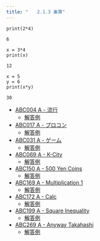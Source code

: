 ```yaml
---
title: "　　2.1.3 乗算"
---
```


```python:サンプルコード
print(2*4)
```

```text:実行結果
6
```

```python:サンプルコード
x = 3*4
print(x)
```

```text:実行結果
12
```

```python:サンプルコード
x = 5
y = 6
print(x*y)
```

```text:実行結果
30
```

- [ABC004 A - 流行](https://atcoder.jp/contests/abc004/tasks/abc004_1)
    - [解答例](https://atcoder.jp/contests/abc004/submissions/15569788)
- [ABC017 A - プロコン](https://atcoder.jp/contests/abc017/tasks/abc017_1)
    - [解答例](https://atcoder.jp/contests/abc017/submissions/15569802)
- [ABC031 A - ゲーム](https://atcoder.jp/contests/abc031/tasks/abc031_a)
    - [解答例](https://atcoder.jp/contests/abc031/submissions/15569838)
- [ABC069 A - K-City](https://atcoder.jp/contests/abc069/tasks/abc069_a)
    - [解答例](https://atcoder.jp/contests/abc069/submissions/15569888)
- [ABC150 A - 500 Yen Coins](https://atcoder.jp/contests/abc150/tasks/abc150_a)
    - [解答例](https://atcoder.jp/contests/abc150/submissions/15404429)
- [ABC169 A - Multiplication 1](https://atcoder.jp/contests/abc169/tasks/abc169_a)
    - [解答例](https://atcoder.jp/contests/abc169/submissions/13775403)
- [ABC172 A - Calc](https://atcoder.jp/contests/abc172/tasks/abc172_a)
    - [解答例](https://atcoder.jp/contests/abc172/submissions/14794505)
- [ABC199 A - Square Inequality](https://atcoder.jp/contests/abc199/tasks/abc199_a)
    - [解答例](https://atcoder.jp/contests/abc199/submissions/22191689)
- [ABC269 A - Anyway Takahashi](https://atcoder.jp/contests/abc269/tasks/abc269_a)
    - [解答例](https://atcoder.jp/contests/abc269/submissions/34957647)